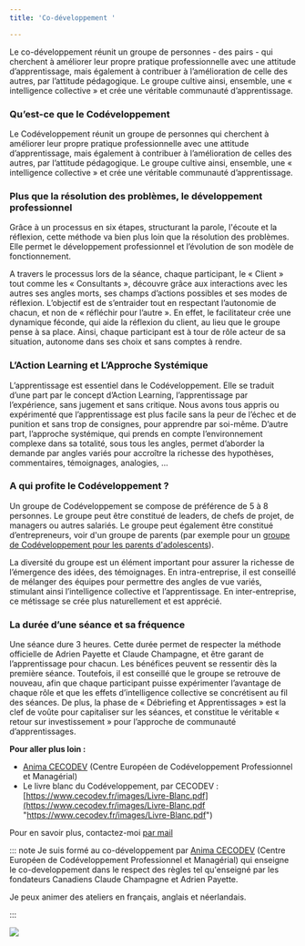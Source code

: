 ```yaml
---
title: 'Co-développement '

---
```

Le co-développement réunit un groupe de personnes - des pairs - qui cherchent à améliorer leur propre pratique professionnelle avec une attitude d’apprentissage, mais également à contribuer à l’amélioration de celle des autres, par l’attitude pédagogique. Le groupe cultive ainsi, ensemble, une « intelligence collective » et crée une véritable communauté d’apprentissage.

### **Qu’est-ce que le Codéveloppement**

Le Codéveloppement réunit un groupe de personnes qui cherchent à améliorer leur propre pratique professionnelle avec une attitude d’apprentissage, mais également à contribuer à l’amélioration de celles des autres, par l’attitude pédagogique. Le groupe cultive ainsi, ensemble, une « intelligence collective » et crée une véritable communauté d’apprentissage.

### **Plus que la résolution des problèmes, le développement professionnel**

Grâce à un processus en six étapes, structurant la parole, l'écoute et la réflexion, cette méthode va bien plus loin que la résolution des problèmes. Elle permet le développement professionnel et l’évolution de son modèle de fonctionnement.

A travers le processus lors de la séance, chaque participant, le « Client » tout comme les « Consultants », découvre grâce aux interactions avec les autres ses angles morts, ses champs d’actions possibles et ses modes de réflexion. L’objectif est de s’entraider tout en respectant l’autonomie de chacun, et non de « réfléchir pour l’autre ». En effet, le facilitateur crée une dynamique féconde, qui aide la réflexion du client, au lieu que le groupe pense à sa place. Ainsi, chaque participant est à tour de rôle acteur de sa situation, autonome dans ses choix et sans comptes à rendre.

### **L’Action Learning et L’Approche Systémique**

L’apprentissage est essentiel dans le Codéveloppement. Elle se traduit d’une part par le concept d’Action Learning, l’apprentissage par l’expérience, sans jugement et sans critique. Nous avons tous appris ou expérimenté que l’apprentissage est plus facile sans la peur de l’échec et de punition et sans trop de consignes, pour apprendre par soi-même. D’autre part, l’approche systémique, qui prends en compte l’environnement complexe dans sa totalité, sous tous les angles, permet d’aborder la demande par angles variés pour accroître la richesse des hypothèses, commentaires, témoignages, analogies, …

### **A qui profite le Codéveloppement ?**

Un groupe de Codéveloppement se compose de préférence de 5 à 8 personnes. Le groupe peut être constitué de leaders, de chefs de projet, de managers ou autres salariés. Le groupe peut également être constitué d’entrepreneurs, voir d'un groupe de parents (par exemple pour un [groupe de Codéveloppement pour les parents d'adolescents]()). 

La diversité du groupe est un élément important pour assurer la richesse de l’émergence des idées, des témoignages. En intra-entreprise, il est conseillé de mélanger des équipes pour permettre des angles de vue variés, stimulant ainsi l’intelligence collective et l’apprentissage. En inter-entreprise, ce métissage se crée plus naturellement et est apprécié.

### **La durée d’une séance et sa fréquence**

Une séance dure 3 heures. Cette durée permet de respecter la méthode officielle de Adrien Payette et Claude Champagne, et être garant de l’apprentissage pour chacun. Les bénéfices peuvent se ressentir dès la première séance. Toutefois, il est conseillé que le groupe se retrouve de nouveau, afin que chaque participant puisse expérimenter l’avantage de chaque rôle et que les effets d’intelligence collective se concrétisent au fil des séances. De plus, la phase de « Débriefing et Apprentissages » est la clef de voûte pour capitaliser sur les séances, et constitue le véritable « retour sur investissement » pour l’approche de communauté d’apprentissages.

**Pour aller plus loin :**

* [Anima CECODEV](https://www.cecodev.fr/cecodev/le-centre-europeen-de-codeveloppement-professionnel-et-managerial) (Centre Européen de Codéveloppement Professionnel et Managérial)
* Le livre blanc du Codéveloppement, par CECODEV : [https://www.cecodev.fr/images/Livre-Blanc.pdf](https://www.cecodev.fr/images/Livre-Blanc.pdf "https://www.cecodev.fr/images/Livre-Blanc.pdf")

Pour en savoir plus, contactez-moi [par mail ](mailto:jacqueline@precious-prana.com)

::: note
Je suis formé au co-développement par [Anima CECODEV](https://www.cecodev.fr/cecodev/le-centre-europeen-de-codeveloppement-professionnel-et-managerial) (Centre Européen de Codéveloppement Professionnel et Managérial) qui enseigne le co-developpement dans le respect des règles tel qu'enseigné par les fondateurs Canadiens Claude Champagne et Adrien Payette.

Je peux animer des ateliers en français, anglais et néerlandais.

:::

![](/images/Canva-marekuliasz1.jpg)